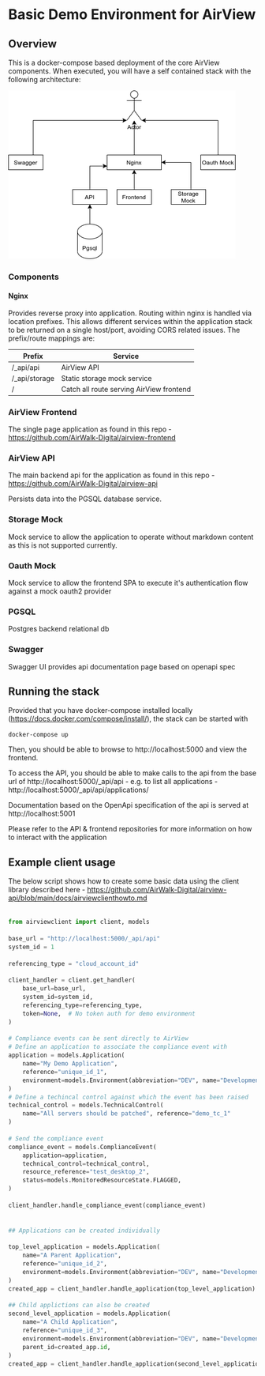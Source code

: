 # Basic Demo Environment for AirView

## Overview
This is a docker-compose based deployment of the core AirView components. When executed, you will have a self contained stack with the following architecture:


![](./diagram.png)

### Components
#### Nginx
Provides reverse proxy into application. Routing within nginx is handled via location prefixes. This allows different services within the application stack to be returned on a single host/port, avoiding CORS related issues. The prefix/route mappings are:

| Prefix       | Service   |
|--------------|-----------|
|/_api/api     | AirView API
|/_api/storage | Static storage mock service
|/             | Catch all route serving AirView frontend 


### AirView Frontend
The single page application as found in this repo - https://github.com/AirWalk-Digital/airview-frontend

### AirView API
The main backend api for the application as found in this repo - https://github.com/AirWalk-Digital/airview-api

Persists data into the PGSQL database service.

### Storage Mock
Mock service to allow the application to operate without markdown content as this is not supported currently.

### Oauth Mock
Mock service to allow the frontend SPA to execute it's authentication flow against a mock oauth2 provider

### PGSQL
Postgres backend relational db

### Swagger
Swagger UI provides api documentation page based on openapi spec

## Running the stack
Provided that you have docker-compose installed locally (https://docs.docker.com/compose/install/), the stack can be started with 

```docker-compose up```

Then, you should be able to browse to http://localhost:5000 and view the frontend.

To access the API, you should be able to make calls to the api from the base url of http://localhost:5000/_api/api - e.g. to list all applications - http://localhost:5000/_api/api/applications/

Documentation based on the OpenApi specification of the api is served at http://localhost:5001

Please refer to the API & frontend repositories for more information on how to interact with the application


## Example client usage
The below script shows how to create some basic data using the client library described here - https://github.com/AirWalk-Digital/airview-api/blob/main/docs/airviewclienthowto.md


``` python

from airviewclient import client, models

base_url = "http://localhost:5000/_api/api"
system_id = 1

referencing_type = "cloud_account_id"

client_handler = client.get_handler(
    base_url=base_url,
    system_id=system_id,
    referencing_type=referencing_type,
    token=None,  # No token auth for demo environment
)

# Compliance events can be sent directly to AirView
# Define an application to associate the compliance event with
application = models.Application(
    name="My Demo Application",
    reference="unique_id_1",
    environment=models.Environment(abbreviation="DEV", name="Development"),
)
# Define a techincal control against which the event has been raised
technical_control = models.TechnicalControl(
    name="All servers should be patched", reference="demo_tc_1"
)

# Send the compliance event
compliance_event = models.ComplianceEvent(
    application=application,
    technical_control=technical_control,
    resource_reference="test_desktop_2",
    status=models.MonitoredResourceState.FLAGGED,
)

client_handler.handle_compliance_event(compliance_event)


## Applications can be created individually

top_level_application = models.Application(
    name="A Parent Application",
    reference="unique_id_2",
    environment=models.Environment(abbreviation="DEV", name="Development"),
)
created_app = client_handler.handle_application(top_level_application)

## Child applictions can also be created
second_level_application = models.Application(
    name="A Child Application",
    reference="unique_id_3",
    environment=models.Environment(abbreviation="DEV", name="Development"),
    parent_id=created_app.id,
)
created_app = client_handler.handle_application(second_level_application)
```
